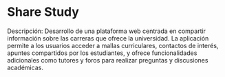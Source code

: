 # Share Study
Descripción: Desarrollo de una plataforma web centrada
en compartir información sobre las carreras que ofrece la
universidad. La aplicación permite a los usuarios acceder
a mallas curriculares, contactos de interés, apuntes
compartidos por los estudiantes, y ofrece funcionalidades
adicionales como tutores y foros para realizar preguntas y
discusiones académicas.
